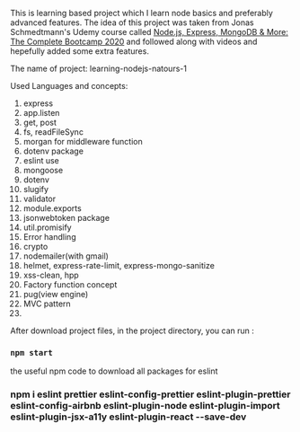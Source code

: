 This is learning based project which I learn node basics and preferably advanced features. The idea of this project was taken from Jonas Schmedtmann's Udemy course called [ Node.js, Express, MongoDB & More: The Complete Bootcamp 2020](https://www.udemy.com/course/nodejs-express-mongodb-bootcamp/) and followed along with videos and hepefully added some extra features.

The name of project: learning-nodejs-natours-1

Used Languages and concepts:

1. express
2. app.listen
3. get, post
4. fs, readFileSync
5. morgan for middleware function
6. dotenv package
7. eslint use
8. mongoose
9. dotenv
10. slugify
11. validator
12. module.exports
13. jsonwebtoken package
14. util.promisify
15. Error handling
16. crypto
17. nodemailer(with gmail)
18. helmet, express-rate-limit, express-mongo-sanitize
19. xss-clean, hpp
20. Factory function concept
21. pug(view engine)
22. MVC pattern
23. 

After download project files, in the project directory, you can run :

### `npm start`

the useful npm code to download all packages for eslint

### npm i eslint prettier eslint-config-prettier eslint-plugin-prettier eslint-config-airbnb eslint-plugin-node eslint-plugin-import eslint-plugin-jsx-a11y eslint-plugin-react --save-dev
